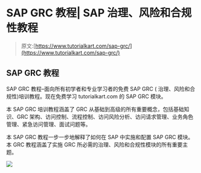 # SAP GRC 教程| SAP 治理、风险和合规性教程

> 原文:[https://www.tutorialkart.com/sap-grc/](https://www.tutorialkart.com/sap-grc/)

## SAP GRC 教程

SAP GRC 教程–面向所有初学者和专业学习者的免费 SAP GRC ( 治理、风险和合规性)培训教程。现在免费学习 tutorialkart.com 的 SAP GRC 模块。

本 SAP GRC 培训教程涵盖了 GRC 从基础到高级的所有重要概念，包括基础知识、GRC 架构、访问控制、流程控制、访问风险分析、访问请求管理、业务角色管理、紧急访问管理、面试问题等。

本 SAP GRC 教程一步一步地解释了如何在 SAP 中实施和配置 SAP GRC 模块。本 GRC 教程涵盖了实施 GRC 所必需的治理、风险和合规性模块的所有重要主题。

[![](../Images/925da31b32d6bc3827932f6c8afb11bb.png)](https://www.tutorialkart.com/)